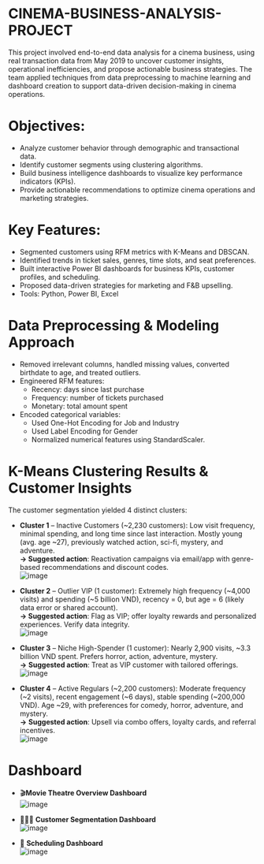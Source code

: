 # CINEMA-BUSINESS-ANALYSIS-PROJECT
This project involved end-to-end data analysis for a cinema business, using real transaction data from May 2019 to uncover customer insights, operational inefficiencies, and propose actionable business strategies. The team applied techniques from data preprocessing to machine learning and dashboard creation to support data-driven decision-making in cinema operations.

# Objectives:  
  - Analyze customer behavior through demographic and transactional data.
  - Identify customer segments using clustering algorithms.
  - Build business intelligence dashboards to visualize key performance indicators (KPIs).
  - Provide actionable recommendations to optimize cinema operations and marketing strategies.

# Key Features:
  - Segmented customers using RFM metrics with K-Means and DBSCAN.
  - Identified trends in ticket sales, genres, time slots, and seat preferences.
  - Built interactive Power BI dashboards for business KPIs, customer profiles, and scheduling.
  - Proposed data-driven strategies for marketing and F&B upselling.
  - Tools: Python, Power BI, Excel

# Data Preprocessing & Modeling Approach
  - Removed irrelevant columns, handled missing values, converted birthdate to age, and treated outliers.
  - Engineered RFM features:
    - Recency: days since last purchase
    - Frequency: number of tickets purchased
    - Monetary: total amount spent
  - Encoded categorical variables:
    - Used One-Hot Encoding for Job and Industry
    - Used Label Encoding for Gender
    - Normalized numerical features using StandardScaler.
# K-Means Clustering Results & Customer Insights
The customer segmentation yielded 4 distinct clusters:

- **Cluster 1** – Inactive Customers (~2,230 customers):
Low visit frequency, minimal spending, and long time since last interaction. Mostly young (avg. age ~27), previously watched action, sci-fi, mystery, and adventure.  
**→ Suggested action**: Reactivation campaigns via email/app with genre-based recommendations and discount codes.  
![image](https://github.com/user-attachments/assets/ac9e1af4-63be-4fa2-b460-f8409025a4a8)

- **Cluster 2** – Outlier VIP (1 customer):
Extremely high frequency (~4,000 visits) and spending (~5 billion VND), recency = 0, but age = 6 (likely data error or shared account).  
**→ Suggested action**: Flag as VIP; offer loyalty rewards and personalized experiences. Verify data integrity.  
![image](https://github.com/user-attachments/assets/f9720044-0f86-4d3f-9b1f-c154b0f986b9)

- **Cluster 3** – Niche High-Spender (1 customer):
Nearly 2,900 visits, ~3.3 billion VND spent. Prefers horror, action, adventure, mystery.  
**→** **Suggested action**: Treat as VIP customer with tailored offerings.  
![image](https://github.com/user-attachments/assets/0ff78546-345c-42b5-9cd0-adefd4915497)

- **Cluster 4** – Active Regulars (~2,200 customers):
Moderate frequency (~2 visits), recent engagement (~6 days), stable spending (~200,000 VND). Age ~29, with preferences for comedy, horror, adventure, and mystery.  
**→** **Suggested action**: Upsell via combo offers, loyalty cards, and referral incentives.  
![image](https://github.com/user-attachments/assets/969084c2-d9f7-4c69-bc91-e8af0458a0bf)

# Dashboard
- 🎬**Movie Theatre Overview Dashboard**  
  ![image](https://github.com/user-attachments/assets/7e5c6ad7-e4f2-49da-9201-7d7cbdfa6454)
- 🧑‍🤝‍🧑 **Customer Segmentation Dashboard**  
    ![image](https://github.com/user-attachments/assets/58753829-8649-499c-88c4-e79a099db7e1)

- 📅 **Scheduling Dashboard**  
    ![image](https://github.com/user-attachments/assets/403aeaa0-fa08-49a7-aca8-a1ebd4359d00)
